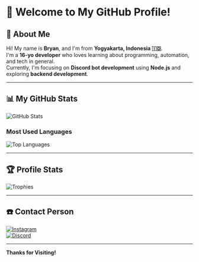 # 👋 Welcome to My GitHub Profile!

## 💫 About Me
Hi! My name is **Bryan**, and I'm from **Yogyakarta, Indonesia 🇮🇩**.  
I'm a **16-yo developer** who loves learning about programming, automation, and tech in general.  
Currently, I'm focusing on **Discord bot development** using **Node.js** and exploring **backend development**.

---

## 📊 My GitHub Stats
![GitHub Stats](https://github-readme-stats.vercel.app/api?username=urbryan&show_icons=true&theme=radical)

### Most Used Languages
![Top Languages](https://github-readme-stats.vercel.app/api/top-langs/?username=username&layout=compact&theme=radical)

---

## 🏆 Profile Stats
![Trophies](https://github-profile-trophy.vercel.app/?username=urbryan&theme=radical&no-frame=true)

---

## ☎️ Contact Person
[![Instagram](https://img.shields.io/badge/Instagram-%23E4405F.svg?style=for-the-badge&logo=Instagram&logoColor=white)](https://www.instagram.com/urbryyaan?igsh=MXJobzhpYnE0MTl6dw==)  
[![Discord](https://img.shields.io/badge/Discord-%237289DA.svg?style=for-the-badge&logo=discord&logoColor=white)](https://discord.com/users/1018536455997501530)

---

**Thanks for Visiting!**
